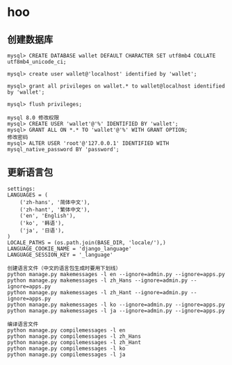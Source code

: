 # hoo


创建数据库
----------
    mysql> CREATE DATABASE wallet DEFAULT CHARACTER SET utf8mb4 COLLATE utf8mb4_unicode_ci;

    mysql> create user wallet@'localhost' identified by 'wallet';

    mysql> grant all privileges on wallet.* to wallet@localhost identified by 'wallet';

    mysql> flush privileges;

    mysql 8.0 修改权限
    mysql> CREATE USER 'wallet'@'%' IDENTIFIED BY 'wallet';
    mysql> GRANT ALL ON *.* TO 'wallet'@'%' WITH GRANT OPTION;
    修改密码
    mysql> ALTER USER 'root'@'127.0.0.1' IDENTIFIED WITH mysql_native_password BY 'password';

更新语言包
------
    settings:
    LANGUAGES = (
        ('zh-hans', '简体中文'),
        ('zh-hant', '繁体中文'),
        ('en', 'English'),
        ('ko', '韩语'),
        ('ja', '日语'),
    )
    LOCALE_PATHS = (os.path.join(BASE_DIR, 'locale/'),)
    LANGUAGE_COOKIE_NAME = 'django_language'
    LANGUAGE_SESSION_KEY = '_language'
    
    创建语言文件（中文的语言包生成时要用下划线）
    python manage.py makemessages -l en --ignore=admin.py --ignore=apps.py
    python manage.py makemessages -l zh_Hans --ignore=admin.py --ignore=apps.py
    python manage.py makemessages -l zh_Hant --ignore=admin.py --ignore=apps.py
    python manage.py makemessages -l ko --ignore=admin.py --ignore=apps.py
    python manage.py makemessages -l ja --ignore=admin.py --ignore=apps.py
    
    编译语言文件
    python manage.py compilemessages -l en
    python manage.py compilemessages -l zh_Hans
    python manage.py compilemessages -l zh_Hant
    python manage.py compilemessages -l ko
    python manage.py compilemessages -l ja
